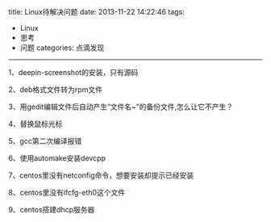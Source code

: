 title: Linux待解决问题
date: 2013-11-22 14:22:46
tags: 
- Linux
- 思考
- 问题
categories: 点滴发现
---

1、deepin-screenshot的安装，只有源码

2、deb格式文件转为rpm文件

3、用gedit编辑文件后自动产生“文件名~”的备份文件,怎么让它不产生？

4、替换鼠标光标

5、gcc第二次编译报错

6、使用automake安装devcpp

7、centos里没有netconfig命令，想要安装却提示已经安装

8、centos里没有ifcfg-eth0这个文件

9、centos搭建dhcp服务器

